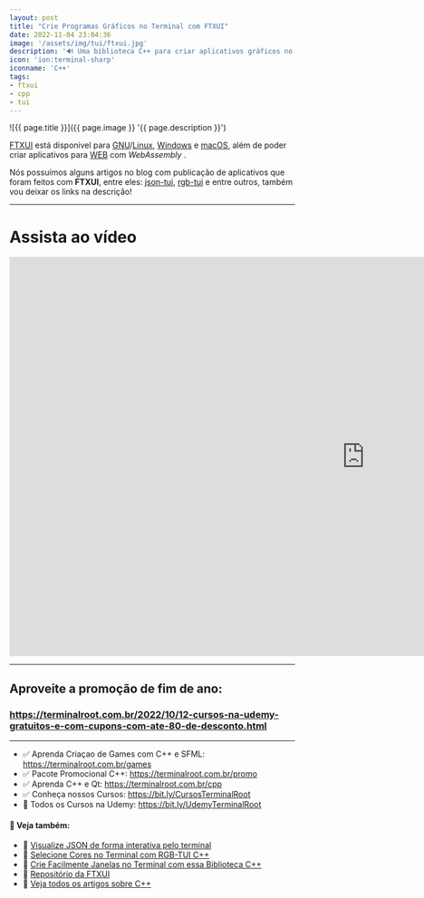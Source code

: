 ```yaml
---
layout: post
title: "Crie Programas Gráficos no Terminal com FTXUI"
date: 2022-11-04 23:04:36
image: '/assets/img/tui/ftxui.jpg'
description: '🔊 Uma biblioteca C++ para criar aplicativos gráficos no terminal!'
icon: 'ion:terminal-sharp'
iconname: 'C++'
tags:
- ftxui
- cpp
- tui
---
```


![{{ page.title }}]({{ page.image }} '{{ page.description }}')

[FTXUI](https://github.com/ArthurSonzogni/ftxui) está disponivel para [GNU](https://terminalroot.com.br/tags#gnu)/[Linux](https://terminalroot.com.br/tags#linux), [Windows](https://terminalroot.com.br/tags#windows) e [macOS](https://terminalroot.com.br/tags#macos), além de poder criar aplicativos para [WEB](https://terminalroot.com.br/tags#web) com *WebAssembly* .

Nós possuímos alguns artigos no blog com publicação de aplicativos que foram feitos com **FTXUI**, entre eles: [json-tui](https://terminalroot.com.br/2022/01/visualize-json-de-forma-interativa-pelo-terminal.html), [rgb-tui](https://terminalroot.com.br/2021/12/selecione-cores-no-terminal-com-rgb-tui-cpp.html) e entre outros, também vou deixar os links na descrição!

---

# Assista ao vídeo

<iframe width="1253" height="705" src="https://www.youtube.com/embed/OWJhDj-qgDk" title="YouTube video player" frameborder="0" allow="accelerometer; autoplay; clipboard-write; encrypted-media; gyroscope; picture-in-picture" allowfullscreen></iframe>

---

## Aproveite a promoção de fim de ano: 
### <https://terminalroot.com.br/2022/10/12-cursos-na-udemy-gratuitos-e-com-cupons-com-ate-80-de-desconto.html>

---

+ ✅ Aprenda Criaçao de Games com C++ e SFML: <https://terminalroot.com.br/games>
+ ✅ Pacote Promocional C++: <https://terminalroot.com.br/promo>
+ ✅ Aprenda C++ e Qt: <https://terminalroot.com.br/cpp>
+ ✅ Conheça nossos Cursos: <https://bit.ly/CursosTerminalRoot>
+ 🎁 Todos os Cursos na Udemy: <https://bit.ly/UdemyTerminalRoot> 

#### 👀 Veja também:
+ 🔗 [Visualize JSON de forma interativa pelo terminal](https://terminalroot.com.br/2022/01/visualize-json-de-forma-interativa-pelo-terminal.html)
+ 🔗 [Selecione Cores no Terminal com RGB-TUI C++](https://terminalroot.com.br/2021/12/selecione-cores-no-terminal-com-rgb-tui-cpp.html)
+ 🔗 [Crie Facilmente Janelas no Terminal com essa Biblioteca C++](https://terminalroot.com.br/2022/07/crie-facilmente-janelas-no-terminal-com-essa-biblioteca-cpp.html)
+ 🔗 [Repositório da FTXUI](https://github.com/ArthurSonzogni/ftxui)
+ 🔗 [Veja todos os artigos sobre C++](https://terminalroot.com.br/tags#cpp)



